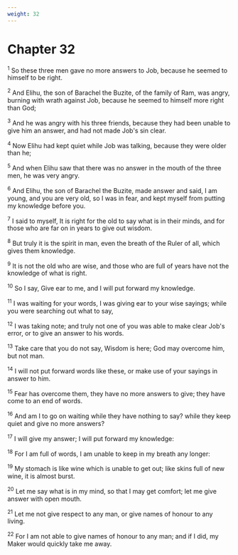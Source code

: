 ```yaml
---
weight: 32
---
```


# Chapter 32

<sup>1</sup> So these three men gave no more answers to Job, because he seemed to himself to be right. 

<sup>2</sup> And Elihu, the son of Barachel the Buzite, of the family of Ram, was angry, burning with wrath against Job, because he seemed to himself more right than God; 

<sup>3</sup> And he was angry with his three friends, because they had been unable to give him an answer, and had not made Job's sin clear. 

<sup>4</sup> Now Elihu had kept quiet while Job was talking, because they were older than he; 

<sup>5</sup> And when Elihu saw that there was no answer in the mouth of the three men, he was very angry. 

<sup>6</sup> And Elihu, the son of Barachel the Buzite, made answer and said, I am young, and you are very old, so I was in fear, and kept myself from putting my knowledge before you. 

<sup>7</sup> I said to myself, It is right for the old to say what is in their minds, and for those who are far on in years to give out wisdom. 

<sup>8</sup> But truly it is the spirit in man, even the breath of the Ruler of all, which gives them knowledge. 

<sup>9</sup> It is not the old who are wise, and those who are full of years have not the knowledge of what is right. 

<sup>10</sup> So I say, Give ear to me, and I will put forward my knowledge. 

<sup>11</sup> I was waiting for your words, I was giving ear to your wise sayings; while you were searching out what to say, 

<sup>12</sup> I was taking note; and truly not one of you was able to make clear Job's error, or to give an answer to his words. 

<sup>13</sup> Take care that you do not say, Wisdom is here; God may overcome him, but not man. 

<sup>14</sup> I will not put forward words like these, or make use of your sayings in answer to him. 

<sup>15</sup> Fear has overcome them, they have no more answers to give; they have come to an end of words. 

<sup>16</sup> And am I to go on waiting while they have nothing to say? while they keep quiet and give no more answers? 

<sup>17</sup> I will give my answer; I will put forward my knowledge: 

<sup>18</sup> For I am full of words, I am unable to keep in my breath any longer: 

<sup>19</sup> My stomach is like wine which is unable to get out; like skins full of new wine, it is almost burst. 

<sup>20</sup> Let me say what is in my mind, so that I may get comfort; let me give answer with open mouth. 

<sup>21</sup> Let me not give respect to any man, or give names of honour to any living. 

<sup>22</sup> For I am not able to give names of honour to any man; and if I did, my Maker would quickly take me away. 


